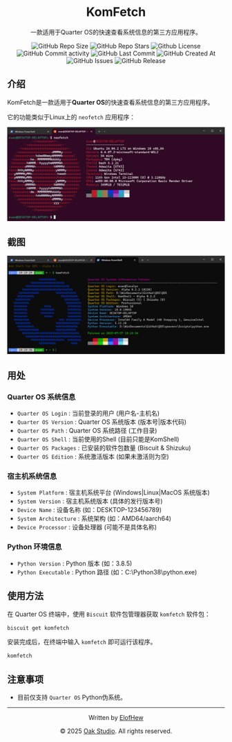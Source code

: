 <div align="center">

# KomFetch

一款适用于Quarter OS的快速查看系统信息的第三方应用程序。

![GitHub Repo Size](https://img.shields.io/github/repo-size/ElofHew/komfetch)
![GitHub Repo Stars](https://img.shields.io/github/stars/ElofHew/komfetch?style=flat)
![Github License](https://img.shields.io/github/license/ElofHew/komfetch?style=flat)
![GitHub Commit activity](https://img.shields.io/github/commit-activity/t/ElofHew/komfetch)
![GitHub Last Commit](https://img.shields.io/github/last-commit/ElofHew/komfetch)
![GitHub Created At](https://img.shields.io/github/created-at/ElofHew/komfetch)
![GitHub Issues](https://img.shields.io/github/issues/ElofHew/komfetch)
![GitHub Release](https://img.shields.io/github/v/release/ElofHew/komfetch)

</div>

## 介绍

KomFetch是一款适用于**Quarter OS**的快速查看系统信息的第三方应用程序。

它的功能类似于Linux上的 `neofetch` 应用程序：

![neofetch截图](img/neofetch.png)

## 截图

![KomFetch截图](img/komfetch.png)

## 用处

### Quarter OS 系统信息

- `Quarter OS Login` : 当前登录的用户 (用户名-主机名)
- `Quarter OS Version` : Quarter OS 系统版本 (版本号|版本代码)
- `Quarter OS Path` : Quarter OS 系统路径 (工作目录)
- `Quarter OS Shell` : 当前使用的Shell (目前只能是KomShell)
- `Quarter OS Packages` : 已安装的软件包数量 (Biscuit & Shizuku)
- `Quarter OS Edition` : 系统激活版本 (如果未激活则为空)

### 宿主机系统信息

- `System Platform` : 宿主机系统平台 (Windows|Linux|MacOS 系统版本)
- `System Version` : 宿主机系统版本 (具体的发行版本号)
- `Device Name` : 设备名称 (如：DESKTOP-123456789)
- `System Architecture` : 系统架构 (如：AMD64/aarch64)
- `Device Processor` : 设备处理器 (可能不是具体名称)

### Python 环境信息

- `Python Version` : Python 版本 (如：3.8.5)
- `Python Executable` : Python 路径 (如：C:\Python38\python.exe)

## 使用方法

在 Quarter OS 终端中，使用 `Biscuit` 软件包管理器获取 `komfetch` 软件包：

```bash
biscuit get komfetch
```

安装完成后，在终端中输入 `komfetch` 即可运行该程序。

```bash
komfetch
```

## 注意事项

- 目前仅支持 `Quarter OS` Python伪系统。

---

<div align="center">

Written by [ElofHew](https://github.com/ElofHew)

&copy; 2025 [Oak Studio](https://os.drevan.xyz/). All rights reserved.

</div>